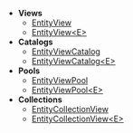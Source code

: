 - **Views**
    - [EntityView](EntityView.md) <!-- + -->
    - [EntityView\<E>](EntityView%601.md) <!-- + -->
- **Catalogs**
    - [EntityViewCatalog](EntityViewCatalog.md) <!-- + -->
    - [EntityViewCatalog\<E>](EntityViewCatalog%601.md) <!-- + -->
- **Pools**
    - [EntityViewPool](EntityViewPool.md)
    - [EntityViewPool\<E>](EntityViewPool%601.md)
- **Collections**
    - [EntityCollectionView](EntityViewPool.md)
    - [EntityCollectionView\<E>](EntityViewPool%601.md)